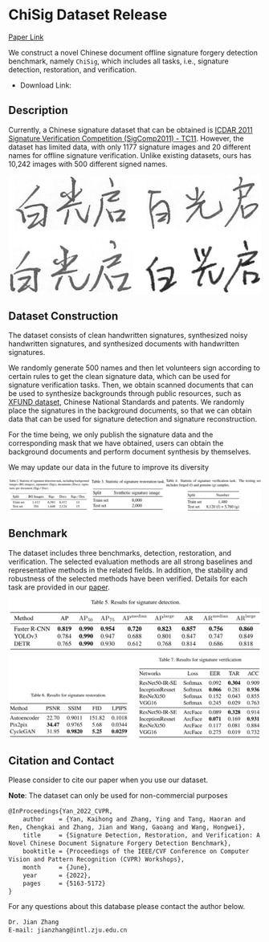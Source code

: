 # ChiSig Dataset Release

[Paper Link](https://openaccess.thecvf.com/content/CVPR2022W/SketchDL/papers/Yan_Signature_Detection_Restoration_and_Verification_A_Novel_Chinese_Document_Signature_CVPRW_2022_paper.pdf)

We construct a novel Chinese document offline signature forgery detection benchmark, namely `ChiSig`, which includes all tasks, i.e., signature detection, restoration, and verification.

* Download Link: 

## Description

Currently, a Chinese signature dataset that can be obtained is [ICDAR 2011 Signature Verification Competition (SigComp2011) - TC11](http://www.iapr-tc11.org/mediawiki/index.php/ICDAR_2011_Signature_Verification_Competition_(SigComp2011)). However, the dataset has limited data, with only 1177 signature images and 20 different names for offline signature verification. Unlike existing datasets, ours has 10,242 images with 500 different signed names.

![sample images for signatures](image/sample-image.png)

## Dataset Construction

The dataset consists of clean handwritten signatures, synthesized noisy handwritten signatures, and synthesized documents with handwritten signatures.

We randomly generate 500 names and then let volunteers sign according to certain rules to get the clean signature data, which can be used for signature verification tasks. Then, we obtain scanned documents that can be used to synthesize backgrounds through public resources, such as [XFUND dataset](https://github.com/doc-analysis/XFUND), Chinese National Standards and patents. We randomly place the signatures in the background documents, so that we can obtain data that can be used for signature detection and signature reconstruction.

For the time being, we only publish the signature data and the corresponding mask that we have obtained, users can obtain the background documents and perform document synthesis by themselves.

We may update our data in the future to improve its diversity

![dataset setting](image/dataset-setting.png)

## Benchmark

The dataset includes three benchmarks, detection, restoration, and verification. The selected evaluation methods are all strong baselines and representative methods in the related fields. In addition, the stability and robustness of the selected methods have been verified. Details for each
task are provided in our [paper](https://openaccess.thecvf.com/content/CVPR2022W/SketchDL/papers/Yan_Signature_Detection_Restoration_and_Verification_A_Novel_Chinese_Document_Signature_CVPRW_2022_paper.pdf).

![result](image/result.png)


## Citation and Contact

Please consider to cite our paper when you use our dataset. 

**Note**: The dataset can only be used for non-commercial purposes

```
@InProceedings{Yan_2022_CVPR,
    author    = {Yan, Kaihong and Zhang, Ying and Tang, Haoran and Ren, Chengkai and Zhang, Jian and Wang, Gaoang and Wang, Hongwei},
    title     = {Signature Detection, Restoration, and Verification: A Novel Chinese Document Signature Forgery Detection Benchmark},
    booktitle = {Proceedings of the IEEE/CVF Conference on Computer Vision and Pattern Recognition (CVPR) Workshops},
    month     = {June},
    year      = {2022},
    pages     = {5163-5172}
}
```

For any questions about this database please contact the author below.

```
Dr. Jian Zhang
E-mail: jianzhang@intl.zju.edu.cn
```
